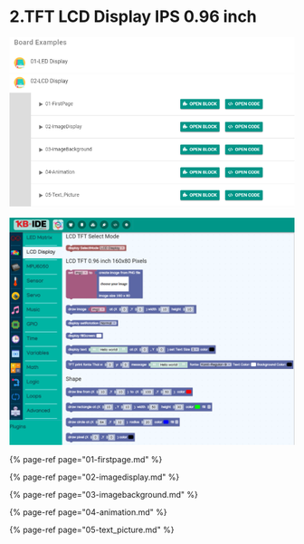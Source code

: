 # 2.TFT LCD Display IPS 0.96 inch

![](../../.gitbook/assets/image%20%2883%29.png)

![](../../.gitbook/assets/image%20%28133%29.png)

{% page-ref page="01-firstpage.md" %}

{% page-ref page="02-imagedisplay.md" %}

{% page-ref page="03-imagebackground.md" %}

{% page-ref page="04-animation.md" %}

{% page-ref page="05-text\_picture.md" %}



